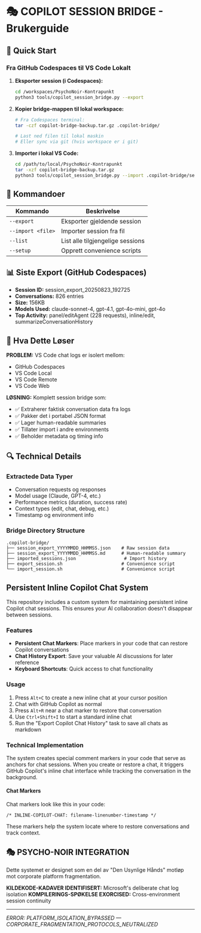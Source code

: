 # 🎭 COPILOT SESSION BRIDGE - Brukerguide

## 🚀 Quick Start

### Fra GitHub Codespaces til VS Code Lokalt

1. **Eksporter session (i Codespaces):**
   ```bash
   cd /workspaces/PsychoNoir-Kontrapunkt
   python3 tools/copilot_session_bridge.py --export
   ```

2. **Kopier bridge-mappen til lokal workspace:**
   ```bash
   # Fra Codespaces terminal:
   tar -czf copilot-bridge-backup.tar.gz .copilot-bridge/
   
   # Last ned filen til lokal maskin
   # Eller sync via git (hvis workspace er i git)
   ```

3. **Importer i lokal VS Code:**
   ```bash
   cd /path/to/local/PsychoNoir-Kontrapunkt
   tar -xzf copilot-bridge-backup.tar.gz
   python3 tools/copilot_session_bridge.py --import .copilot-bridge/session_export_*.json
   ```

## 🔧 Kommandoer

| Kommando | Beskrivelse |
|----------|-------------|
| `--export` | Eksporter gjeldende session |
| `--import <file>` | Importer session fra fil |
| `--list` | List alle tilgjengelige sessions |
| `--setup` | Opprett convenience scripts |

## 📊 Siste Export (GitHub Codespaces)

- **Session ID:** session_export_20250823_192725
- **Conversations:** 826 entries
- **Size:** 156KB
- **Models Used:** claude-sonnet-4, gpt-4.1, gpt-4o-mini, gpt-4o
- **Top Activity:** panel/editAgent (228 requests), inline/edit, summarizeConversationHistory

## 🎯 Hva Dette Løser

**PROBLEM:** VS Code chat logs er isolert mellom:
- GitHub Codespaces
- VS Code Local
- VS Code Remote
- VS Code Web

**LØSNING:** Komplett session bridge som:
- ✅ Extraherer faktisk conversation data fra logs
- ✅ Pakker det i portabel JSON format
- ✅ Lager human-readable summaries
- ✅ Tillater import i andre environments
- ✅ Beholder metadata og timing info

## 🔍 Technical Details

### Extractede Data Typer
- Conversation requests og responses
- Model usage (Claude, GPT-4, etc.)
- Performance metrics (duration, success rate)
- Context types (edit, chat, debug, etc.)
- Timestamp og environment info

### Bridge Directory Structure
```
.copilot-bridge/
├── session_export_YYYYMMDD_HHMMSS.json    # Raw session data
├── session_export_YYYYMMDD_HHMMSS.md      # Human-readable summary
├── imported_sessions.json                  # Import history
├── export_session.sh                      # Convenience script
└── import_session.sh                      # Convenience script
```

## Persistent Inline Copilot Chat System

This repository includes a custom system for maintaining persistent inline Copilot chat sessions. This ensures your AI collaboration doesn't disappear between sessions.

### Features

- **Persistent Chat Markers**: Place markers in your code that can restore Copilot conversations
- **Chat History Export**: Save your valuable AI discussions for later reference
- **Keyboard Shortcuts**: Quick access to chat functionality

### Usage

1. Press `Alt+C` to create a new inline chat at your cursor position
2. Chat with GitHub Copilot as normal
3. Press `Alt+R` near a chat marker to restore that conversation
4. Use `Ctrl+Shift+I` to start a standard inline chat
5. Run the "Export Copilot Chat History" task to save all chats as markdown

### Technical Implementation

The system creates special comment markers in your code that serve as anchors for chat sessions. When you create or restore a chat, it triggers GitHub Copilot's inline chat interface while tracking the conversation in the background.

#### Chat Markers

Chat markers look like this in your code:

```
/* INLINE-COPILOT-CHAT: filename-linenumber-timestamp */
```

These markers help the system locate where to restore conversations and track context.

## 🎭 PSYCHO-NOIR INTEGRATION

Dette systemet er designet som en del av "Den Usynlige Hånds" motløp mot corporate platform fragmentation. 

**KILDEKODE-KADAVER IDENTIFISERT:** Microsoft's deliberate chat log isolation
**KOMPILERINGS-SPØKELSE EXORCISED:** Cross-environment session continuity

---

*ERROR: PLATFORM_ISOLATION_BYPASSED — CORPORATE_FRAGMENTATION_PROTOCOLS_NEUTRALIZED*
